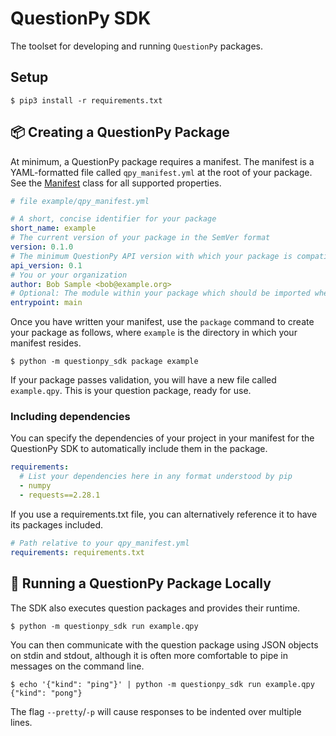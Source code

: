 # QuestionPy SDK

The toolset for developing and running `QuestionPy` packages.

## Setup

```shell
$ pip3 install -r requirements.txt
```

## :package: Creating a QuestionPy Package

At minimum, a QuestionPy package requires a manifest. The manifest is a YAML-formatted file called `qpy_manifest.yml` at
the root of your package. See the [Manifest](questionpy/_manifest.py) class for all supported properties.

```yaml
# file example/qpy_manifest.yml

# A short, concise identifier for your package
short_name: example
# The current version of your package in the SemVer format
version: 0.1.0
# The minimum QuestionPy API version with which your package is compatible
api_version: 0.1
# You or your organization
author: Bob Sample <bob@example.org>
# Optional: The module within your package which should be imported when the package is run
entrypoint: main
```

Once you have written your manifest, use the `package` command to create your package as follows, where `example` is
the directory in which your manifest resides.

```shell
$ python -m questionpy_sdk package example
```

If your package passes validation, you will have a new file called `example.qpy`. This is your question package,
ready for use.

### Including dependencies

You can specify the dependencies of your project in your manifest for the QuestionPy SDK to automatically include them
in the package.

```yaml
requirements:
  # List your dependencies here in any format understood by pip
  - numpy
  - requests==2.28.1
```

If you use a requirements.txt file, you can alternatively reference it to have its packages included.

```yaml
# Path relative to your qpy_manifest.yml
requirements: requirements.txt
```

## :rocket: Running a QuestionPy Package Locally

The SDK also executes question packages and provides their runtime.

```shell
$ python -m questionpy_sdk run example.qpy
```

You can then communicate with the question package using JSON objects on stdin and stdout, although it is often more
comfortable to pipe in messages on the command line.

```shell
$ echo '{"kind": "ping"}' | python -m questionpy_sdk run example.qpy
{"kind": "pong"}
```

The flag `--pretty`/`-p` will cause responses to be indented over multiple lines.
